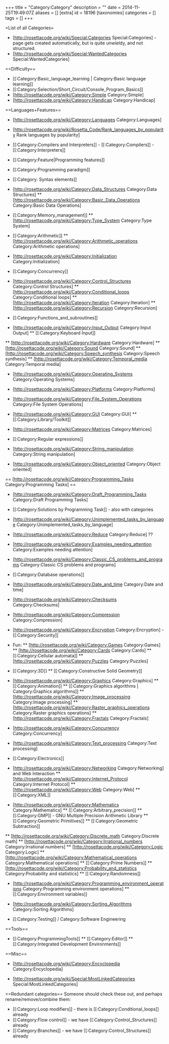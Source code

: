 +++
title = "Category:Category"
description = ""
date = 2014-11-25T19:49:07Z
aliases = []
[extra]
id = 18196
[taxonomies]
categories = []
tags = []
+++

=List of all Categories=
* [http://rosettacode.org/wiki/Special:Categories        Special:Categories] - page gets created automatically, but is quite unwieldy, and not structured.
* [http://rosettacode.org/wiki/Special:WantedCategories  Special:WantedCategories] 

<!-- 
Need to use full links, otherwise this page gets into that category 
 -or-
* [[:Category:Image processing|image processing]] 
  ^^^                         ^                ^^
-->

==Difficulty==
* [[:Category:Basic_language_learning | Category:Basic language learning]]
* [[:Category:Selection/Short_Circuit/Console_Program_Basics]]
* [http://rosettacode.org/wiki/Category:Simple                     Category:Simple]
* [http://rosettacode.org/wiki/Category:Handicap                   Category:Handicap]


==Languages+Features==
* [http://rosettacode.org/wiki/Category:Languages                  Category:Languages] 
* [http://rosettacode.org/wiki/Rosetta_Code/Rank_languages_by_popularity Rank languages by popularity]

* [[:Category:Compilers and Interpreters]] - [[:Category:Compilers]] - [[:Category:Interpreters]]

* [[:Category:Feature|Programming features]]
* [[:Category:Programming paradigm]]


* [[:Category: Syntax elements]]
* [http://rosettacode.org/wiki/Category:Data_Structures            Category:Data Structures]
** [http://rosettacode.org/wiki/Category:Basic_Data_Operations     Category:Basic Data Operations]
* [[:Category:Memory_management]]
** [http://rosettacode.org/wiki/Category:Type_System               Category:Type System]

* [[:Category:Arithmetic]]
** [http://rosettacode.org/wiki/Category:Arithmetic_operations   Category:Arithmetic operations]

* [http://rosettacode.org/wiki/Category:Initialization       Category:Initialization]
* [[:Category:Concurrency]]

* [http://rosettacode.org/wiki/Category:Control_Structures         Category:Control Structures]
** [http://rosettacode.org/wiki/Category:Conditional_loops      Category:Conditional loops]
** [http://rosettacode.org/wiki/Category:Iteration                Category:Iteration]
** [http://rosettacode.org/wiki/Category:Recursion                Category:Recursion]

* [[:Category:Functions_and_subroutines]]

* [http://rosettacode.org/wiki/Category:Input_Output               Category:Input Output]
** [[:Category:Keyboard Input]]

** [http://rosettacode.org/wiki/Category:Hardware                  Category:Hardware]
** [http://rosettacode.org/wiki/Category:Sound                     Category:Sound]
** [http://rosettacode.org/wiki/Category:Speech_synthesis          Category:Speech synthesis]
** [http://rosettacode.org/wiki/Category:Temporal_media            Category:Temporal media]

* [http://rosettacode.org/wiki/Category:Operating_Systems         Category:Operating Systems]
* [http://rosettacode.org/wiki/Category:Platforms                 Category:Platforms]
* [http://rosettacode.org/wiki/Category:File_System_Operations     Category:File System Operations]
* [http://rosettacode.org/wiki/Category:GUI                        Category:GUI]
** [[:Category:Library/Toolkit]]

* [http://rosettacode.org/wiki/Category:Matrices                   Category:Matrices]
* [[:Category:Regular expressions]]

* [http://rosettacode.org/wiki/Category:String_manipulation        Category:String manipulation]
* [http://rosettacode.org/wiki/Category:Object_oriented            Category:Object oriented]

== [http://rosettacode.org/wiki/Category:Programming_Tasks      Category:Programming Tasks] ==
* [http://rosettacode.org/wiki/Category:Draft_Programming_Tasks    Category:Draft Programming Tasks]
* [[:Category:Solutions by Programming Task]] - also with categories
* [http://rosettacode.org/wiki/Category:Unimplemented_tasks_by_language  Category:Unimplemented_tasks_by_language]
* [http://rosettacode.org/wiki/Category:Reduce                    Category:Reduce] ??
* [http://rosettacode.org/wiki/Category:Examples_needing_attention Category:Examples needing attention]


* [http://rosettacode.org/wiki/Category:Classic_CS_problems_and_programs Category:Classic CS problems and programs]

* [[:Category:Database operations]]
* [http://rosettacode.org/wiki/Category:Date_and_time              Category:Date and time]
* [http://rosettacode.org/wiki/Category:Checksums                 Category:Checksums]
* [http://rosettacode.org/wiki/Category:Compression             Category:Compression]
* [http://rosettacode.org/wiki/Category:Encryption               Category:Encryption] - [[:Category:Security]]

* Fun:
** [http://rosettacode.org/wiki/Category:Games                      Category:Games]
** [http://rosettacode.org/wiki/Category:Cards                      Category:Cards]
** [[:Category:Cellular automata]]
** [http://rosettacode.org/wiki/Category:Puzzles                    Category:Puzzles]

* [[:Category:3D]]
** [[:Category:Constructive Solid Geometry]]

* [http://rosettacode.org/wiki/Category:Graphics                   Category:Graphics]
** [[:Category:Animation]]
** [[:Category:Graphics algorithms |                              Category:Graphics algorithms]]
** [http://rosettacode.org/wiki/Category:Image_processing           Category:Image processing]
** [http://rosettacode.org/wiki/Category:Raster_graphics_operations Category:Raster graphics operations]
** [http://rosettacode.org/wiki/Category:Fractals                  Category:Fractals]

* [http://rosettacode.org/wiki/Category:Concurrency             Category:Concurrency]

* [http://rosettacode.org/wiki/Category:Text_processing            Category:Text processing]

* [[:Category:Electronics]]

* [http://rosettacode.org/wiki/Category:Networking             Category:Networking] and Web Interaction
** [http://rosettacode.org/wiki/Category:Internet_Protocol         Category:Internet Protocol]
** [http://rosettacode.org/wiki/Category:Web                       Category:Web] 
** [[:Category:XML]]

* [http://rosettacode.org/wiki/Category:Mathematics             Category:Mathematics]
** [[:Category:Arbitrary_precision]]
** [[:Category:GMP]] - GNU Multiple Precision Arithmetic Library
** [[:Category:Geometric Primitives]]
** [[:Category:Geometric Subtraction]]

** [http://rosettacode.org/wiki/Category:Discrete_math             Category:Discrete math]
** [http://rosettacode.org/wiki/Category:Irrational_numbers      Category:Irrational numbers]
** [http://rosettacode.org/wiki/Category:Logic                      Category:Logic]
** [http://rosettacode.org/wiki/Category:Mathematical_operations Category:Mathematical operations]
** [[:Category:Prime Numbers]]
** [http://rosettacode.org/wiki/Category:Probability_and_statistics Category:Probability and statistics]
** [[:Category:Randomness]]

* [http://rosettacode.org/wiki/Category:Programming_environment_operations Category:Programming environment operations]
**[[:Category:Environment variables]]

* [http://rosettacode.org/wiki/Category:Sorting_Algorithms         Category:Sorting Algorithms]
* [[:Category:Testing]] / Category:Software Engineering

==Tools==

* [[:Category:ProgrammingTools]]
** [[:Category:Editor]]
** [[:Category:Integrated Development Environments]]


==Misc==
* [http://rosettacode.org/wiki/Category:Encyclopedia            Category:Encyclopedia]

* [http://rosettacode.org/wiki/Special:MostLinkedCategories Special:MostLinkedCategories]

==Redundant categories==
Someone should check these out, and perhaps rename/remove/combine them:

* [[:Category:Loop modifiers]] - there is [[:Category:Conditional_loops]] already
* [[:Category:Flow control]]   - we have [[:Category:Control_Structures]] already
* [[:Category:Branches]]       - we have [[:Category:Control_Structures]] already
